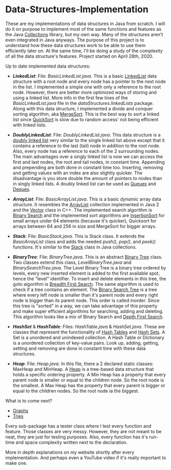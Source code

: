 # Data-Structures-Implementation 

These are my implementations of data structures in Java from scratch. I will do it on purpose to implement most of the same functions and features as the Java [Collections](https://docs.oracle.com/javase/7/docs/api/java/util/Collections.html) library, but my own way. Many of the structures aren't even integrated in Java anyways. The purpose of this project is to understand how these data structures work to be able to use them efficiently later on. At the same time, I'll be doing a study of the complexity of all the data structure's features. Project started on April 28th, 2020. 

Up to date implemented data structures:
* *__LinkedList__*: File: *BasicLinkedList.java*. This is a basic [LinkedList](https://docs.oracle.com/javase/7/docs/api/java/util/LinkedList.html) data structure with a root node and every node has a pointer to the next node in the list. I implemented a simple one with only a reference to the root node. However, there are better more optimized ways of storing and using a linked list. More info in the first few lines of the *BasicLinkedList.java* file in the *dataStructures.linkedLists* package. Along with this data structure, I implemented a divide and conquer sorting algorithm, aka [MergeSort](https://en.wikipedia.org/wiki/Merge_sort). This is the best way to sort a linked list since [QuickSort](https://en.wikipedia.org/wiki/Quicksort) is slow due to random access' not being efficient with linked lists.

* *__DoublyLinkedList__*: File: *DoublyLinkedList.java*. This data structure is a [doubly linked list](https://en.wikipedia.org/wiki/Doubly_linked_list) very similar to the single linked list above except that it contains a reference to the last (tail) node in addition to the root node. Also, every node has a reference to each of the 2 surrounding nodes. The main advantages over a singly linked list is now we can access the first and last nodes, the root and tail nodes, in constant time. Appending and prepending are both done in constant time too. Inserting, removing and getting values with an index are also slightly quicker. The disadvantage is you store double the amount of pointers to nodes than in singly linked lists. A doubly linked list can be used as [Queues](https://docs.oracle.com/javase/7/docs/api/java/util/Queue.html) and [Deques](https://docs.oracle.com/javase/7/docs/api/java/util/Deque.html).

* *__ArrayList__*: File: *BasicArrayList.java*. This is a basic *dynamic* array data structure. It resembles the [ArrayList](https://docs.oracle.com/javase/8/docs/api/java/util/ArrayList.html) collection implemented in Java 2 and the [Vector](https://en.cppreference.com/w/cpp/container/vector) class in C++. The implemented search algorithm is [Binary Search](https://en.wikipedia.org/wiki/Binary_search_algorithm) and the implemented sort algorithms are [InsertionSort](https://en.wikipedia.org/wiki/Insertion_sort) for small arrays under 64 elements (because it's quicker), Quicksort for arrays between 64 and 256 in size and MergeSort for bigger arrays.

* *__Stack__*: File: *BasicStack.java*. This is Stack class. It extends the *BasicArrayList* class and adds the needed *push()*, *pop()*, and *peek()* functions. It's similar to the [Stack](https://docs.oracle.com/javase/7/docs/api/java/util/Stack.html) class in Java collections. 

* *__BinaryTree__*: File: *BinaryTree.java*. This is an abstract [Binary Tree](https://www.geeksforgeeks.org/binary-tree-set-1-introduction/) class. Two classes extend this class, *LevelBinaryTree.java* and *BinarySearchTree.java*. The Level Binary Tree is a binary tree ordered by levels, every new inserted element is added to the first available spot, hence the "level" identifier. To insert and delete elements in this tree, the goto algorithm is [Breadth First Search](https://en.wikipedia.org/wiki/Breadth-first_search). The same algorithm is used to check if a tree contains an element. The [Binary Search Tree](https://www.geeksforgeeks.org/binary-search-tree-data-structure/) is a tree where every left node is smaller than it's parent node and every right node is bigger than its parent node. This order is called inorder. Since this tree is "sorted" in a way, we can take advantage of this property and make super efficient algorithms for searching, adding and deleting. This algorithm looks like a mix of Binary Search and [Depth First Search](https://en.wikipedia.org/wiki/Depth-first_search).

* *__HashSet__* & *__HashTable__*: Files: *HashTable.java* & *HashSet.java*. These are classes that represent the functionality of [Hash Tables](https://docs.oracle.com/javase/8/docs/api/java/util/Hashtable.html) and [Hash Sets](https://docs.oracle.com/javase/7/docs/api/java/util/HashSet.html). A Set is a unordered and unindexed collection. A Hash Table or Dictionary is a unordered collection of key-value pairs. Look up, adding, getting, setting and removing are done in constant time with these data structures.

* *__Heap__*: File: *Heap.java*. In this file, there a 2 declared static classes: MaxHeap and MinHeap. A [Heap](https://en.wikipedia.org/wiki/Heap_(data_structure)) is a tree-based data structure that holds a specific ordering property. A Min Heap has a property that every parent node is smaller or equal to the children node. So the root node is the smallest. A Max Heap has the property that every parent is bigger or equal to the children nodes. So the root node ia the biggest. 

What is to come next?
* [Graphs](https://www.geeksforgeeks.org/graph-data-structure-and-algorithms/)
* [Tries](https://en.wikipedia.org/wiki/Trie)

Every sub-package has a tester class where I test every function and feature. Those classes are very messy. However, they are not meant to be neat, they are just for testing purposes. Also, every function has it's run-time and space complexity written next to the declaration.

More in depth explanations on my website shortly after every implementation. And perhaps even a YouTube video if it's really important to make one.  